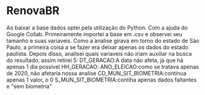 # RenovaBR

Ao baixar a base dados optei pela utilização do Python. Com a ajuda do Google Collab. Primeiramente importei a base em .csv e observei seu tamanho e suas variaveis. Como a analise girava em torno do estado de São Paulo, a primeira coisa a se fazer era deixar apenas os dados do estado paulista. Depois disso, analisei quais variaveis não iriam auxiliar na busca do resultado, assim retirei 5: DT_GERACAO:A data não afeta, já que há apenas 1 dia possivel HH_GERACAO: ANO_ELEICAO:como se tratava apenas de 2020, não afetaria nossa analise CD_MUN_SIT_BIOMETRIA:continua apenas 1 valor, o 0 S_MUN_SIT_BIOMETRIA:contiha apenas dados faltantes e "sem biometria"
